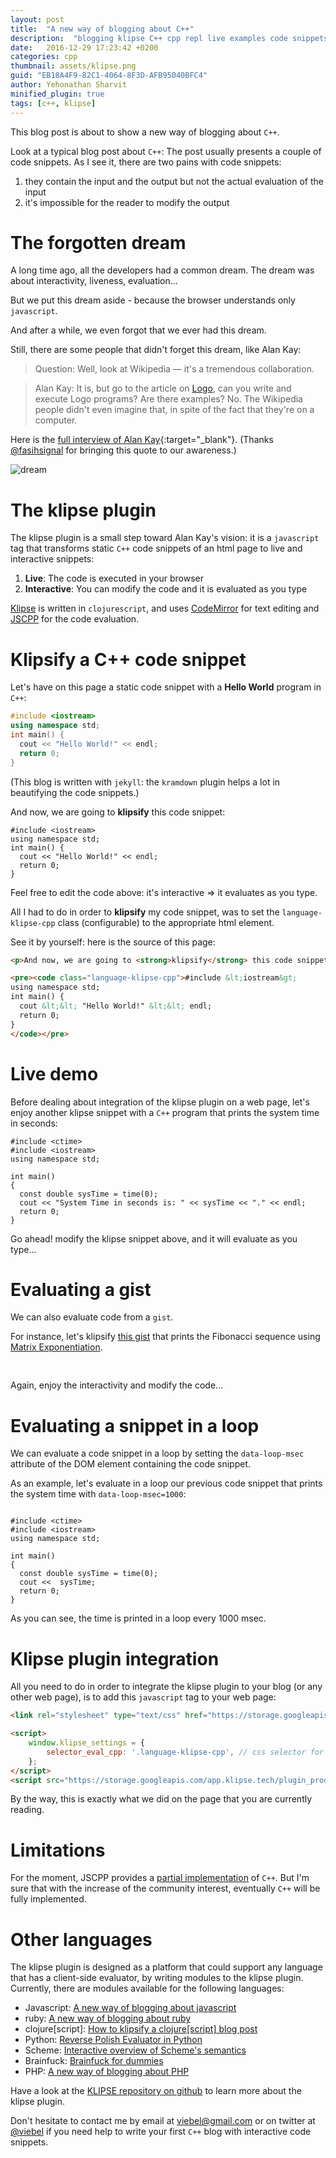 ```yaml
---
layout: post
title:  "A new way of blogging about C++"
description:  "blogging klipse C++ cpp repl live examples code snippets"
date:   2016-12-29 17:23:42 +0200
categories: cpp
thumbnail: assets/klipse.png
guid: "EB18A4F9-82C1-4064-8F3D-AFB95040BFC4"
author: Yehonathan Sharvit
minified_plugin: true
tags: [c++, klipse]
---
```


This blog post is about to show a new way of blogging about `C++`.

Look at a typical blog post about `C++`: The post usually presents a couple of code snippets. As I see it, there are two pains with code snippets:

1. they contain the input and the output but not the actual evaluation of the input
2. it's impossible for the reader to modify the output

# The forgotten dream

A long time ago, all the developers had a common dream. The dream was about interactivity, liveness, evaluation...

But we put this dream aside - because the browser understands only `javascript`.

And after a while, we even forgot that we ever had this dream.


Still, there are some people that didn't forget this dream, like Alan Kay:

>Question: Well, look at Wikipedia — it's a tremendous collaboration.

>Alan Kay: It is, but go to the article on [Logo](https://en.wikipedia.org/wiki/Logo_(programming_language)), can you write and execute Logo programs? Are there examples? No. The Wikipedia people didn't even imagine that, in spite of the fact that they're on a computer.

Here is the [full interview of Alan Kay](http://www.drdobbs.com/architecture-and-design/interview-with-alan-kay/240003442?pgno=2){:target="_blank"}. (Thanks [@fasihsignal](https://twitter.com/fasihsignal) for bringing this quote to our awareness.)

![dream](/assets/dream.jpg)



# The klipse plugin

The klipse plugin is a small step toward Alan Kay's vision: it is a `javascript` tag that transforms static `C++` code snippets of an html page to live and interactive snippets:

1. **Live**: The code is executed in your browser
2. **Interactive**: You can modify the code and it is evaluated as you type

[Klipse](https://github.com/viebel/klipse) is written in `clojurescript`, and uses [CodeMirror](http://codemirror.net/) for text editing and [JSCPP](https://github.com/felixhao28/JSCPP) for the code evaluation. 


# Klipsify a C++ code snippet

Let's have on this page a static code snippet with a **Hello World** program in `C++`:
 
~~~c++
#include <iostream>
using namespace std;
int main() {
  cout << "Hello World!" << endl;
  return 0;
}
~~~

(This blog is written with `jekyll`: the `kramdown` plugin helps a lot in beautifying the code snippets.)

And now, we are going to **klipsify** this code snippet:

~~~klipse-cpp
#include <iostream>
using namespace std;
int main() {
  cout << "Hello World!" << endl;
  return 0;
}
~~~

Feel free to edit the code above: it's interactive => it evaluates as you type.

All I had to do in order to **klipsify** my code snippet, was to set the `language-klipse-cpp` class (configurable) to the appropriate html element.

See it by yourself: here is the source of this page:

~~~html
<p>And now, we are going to <strong>klipsify</strong> this code snippet:</p>

<pre><code class="language-klipse-cpp">#include &lt;iostream&gt;
using namespace std;
int main() {
  cout &lt;&lt; "Hello World!" &lt;&lt; endl;
  return 0;
}
</code></pre>
~~~


# Live demo

Before dealing about integration of the klipse plugin on a web page, let's enjoy another klipse snippet with a `C++` program that prints the system time in seconds:

~~~klipse-cpp
#include <ctime>
#include <iostream>
using namespace std;

int main()
{
  const double sysTime = time(0);
  cout << "System Time in seconds is: " << sysTime << "." << endl;
  return 0;
}
~~~

Go ahead! modify the klipse snippet above, and it will evaluate as you type...


# Evaluating a gist

We can also evaluate code from a `gist`.

For instance, let's klipsify [this gist](https://gist.github.com/viebel/cbd1cf8dce1ee99180285011b2a9753b) that prints the Fibonacci sequence using [Matrix Exponentiation](https://ronzii.wordpress.com/2011/07/09/using-matrix-exponentiation-to-calculated-nth-fibonacci-number/).

<pre>
<div class="language-klipse-cpp" data-gist-id="viebel/cbd1cf8dce1ee99180285011b2a9753b"></div>
</pre>

Again, enjoy the interactivity and modify the code...

# Evaluating a snippet in a loop

We can evaluate a code snippet in a loop by setting the `data-loop-msec` attribute of the DOM element containing the code snippet.

As an example, let's evaluate in a loop our previous code snippet that prints the system time with `data-loop-msec=1000`:

<pre><code class="language-klipse-cpp" data-loop-msec="1000">
#include &lt;ctime&gt;
#include &lt;iostream&gt;
using namespace std;

int main()
{
  const double sysTime = time(0);
  cout &lt;&lt;  sysTime;
  return 0;
}
</code></pre>

As you can see, the time is printed in a loop every 1000 msec.


# Klipse plugin integration

All you need to do in order to integrate the klipse plugin to your blog (or any other web page), is to add this `javascript` tag to your web page:

~~~html
<link rel="stylesheet" type="text/css" href="https://storage.googleapis.com/app.klipse.tech/css/codemirror.css">

<script>
    window.klipse_settings = {
        selector_eval_cpp: '.language-klipse-cpp', // css selector for the html elements you want to klipsify
    };
</script>
<script src="https://storage.googleapis.com/app.klipse.tech/plugin_prod/js/klipse_plugin.min.js"></script>
~~~

By the way, this is exactly what we did on the page that you are currently reading.

# Limitations

For the moment, JSCPP provides a [partial implementation](https://github.com/felixhao28/JSCPP#which-features-are-implemented) of `C++`. But I'm sure that with the increase of the community interest, eventually `C++` will be fully implemented.

# Other languages

The klipse plugin is designed as a platform that could support any language that has a client-side evaluator, by writing modules to the klipse plugin. Currently, there are modules available for the following languages: 

- Javascript: [A new way of blogging about javascript](http://blog.klipse.tech/javascript/2016/06/20/blog-javascript.html)
- ruby: [A new way of blogging about ruby](http://blog.klipse.tech/ruby/2016/06/20/blog-ruby.html)
- clojure[script]: [How to klipsify a clojure[script] blog post](http://blog.klipse.tech/clojure/2016/06/07/klipse-plugin-tuto.html)
- Python: [Reverse Polish Evaluator in Python](http://blog.klipse.tech/python/2016/09/22/python-reverse-polish-evaluator.html)
- Scheme: [Interactive overview of Scheme's semantics](http://blog.klipse.tech/scheme/2016/09/11/scheme-tutorial-1.html)
- Brainfuck: [Brainfuck for dummies](http://blog.klipse.tech/brainfuck/2016/12/17/brainfuck.html)
- PHP: [A new way of blogging about PHP](http://blog.klipse.tech/php/2016/06/26/blog-php.html)


Have a look at the [KLIPSE repository on github](github.com/viebel/klipse) to learn more about the klipse plugin.

Don't hesitate to contact me by email at [viebel@gmail.com](mailto:viebel@gmail.com?Subject=Hello%20KLIPSE) or on twitter at [@viebel](https://twitter.com/viebel) if you need help to write your first `C++` blog with interactive code snippets.


